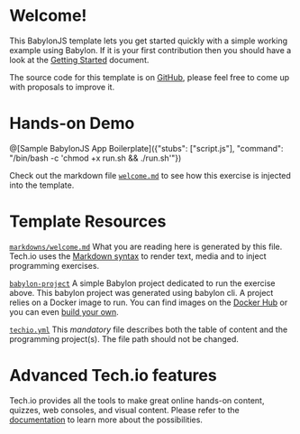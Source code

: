 # Welcome!

This BabylonJS template lets you get started quickly with a simple working example using Babylon. If it is your first contribution then you should have a look at the [Getting Started](https://tech.io/doc/getting-started-create-playground) document.

The source code for this template is on [GitHub](https://github.com/CodinGame/babylon-template), please feel free to come up with proposals to improve it.

# Hands-on Demo

@[Sample BabylonJS App Boilerplate]({"stubs": ["script.js"], "command": "/bin/bash -c 'chmod +x run.sh && ./run.sh'"})

Check out the markdown file [`welcome.md`](https://github.com/CodinGame/babylon-template/blob/master/markdowns/welcome.md) to see how this exercise is injected into the template.

# Template Resources

[`markdowns/welcome.md`](https://github.com/CodinGame/babylon-template/blob/master/markdowns/welcome.md)
What you are reading here is generated by this file. Tech.io uses the [Markdown syntax](https://tech.io/doc/reference-markdowns) to render text, media and to inject programming exercises.


[`babylon-project`](https://github.com/CodinGame/babylon-template/tree/master/babylon-project)
A simple Babylon project dedicated to run the exercise above. This babylon project was generated using babylon cli. A project relies on a Docker image to run. You can find images on the [Docker Hub](https://hub.docker.com/explore/) or you can even [build your own](https://tech.io/doc/reference-runner).


[`techio.yml`](https://github.com/CodinGame/babylon-template/blob/master/techio.yml)
This *mandatory* file describes both the table of content and the programming project(s). The file path should not be changed.


# Advanced Tech.io features

Tech.io provides all the tools to make great online hands-on content, quizzes, web consoles, and visual content. Please refer to the [documentation](https://tech.io/doc) to learn more about the possibilities.
